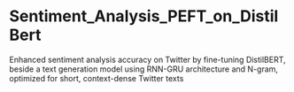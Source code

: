 # Sentiment_Analysis_PEFT_on_DistilBert
Enhanced sentiment analysis accuracy on Twitter by fine-tuning DistilBERT, beside a text generation model using RNN-GRU architecture and N-gram, optimized for short, context-dense Twitter texts
